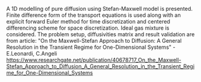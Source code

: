 A 1D modelling of pure diffusion using Stefan-Maxwell model is presented. Finite difference form of the transport equations is used along with an explicit forward Euler method for time discretization and centered differencing scheme for space discretization. Ideal gas mixture is considered.
The problem setup, diffusivities matrix and result validation are from article: "On the Maxwell-Stefan Approach to Diffusion: A General Resolution in the Transient Regime for One-Dimensional Systems" - E.Leonardi, C.Angeli
https://www.researchgate.net/publication/40678717_On_the_Maxwell-Stefan_Approach_to_Diffusion_A_General_Resolution_in_the_Transient_Regime_for_One-Dimensional_Systems
